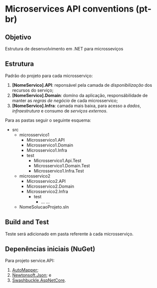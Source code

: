 # Microservices API conventions (pt-br)

## Objetivo
Estrutura de desenvolvimento em .NET para microsseviços

## Estrutura
Padrão do projeto para cada microsserviço:
1.	**[NomeServico].API**: reponsável pela camada de *disponibilização* dos recursos do serviço;
2.	**[NomeServico].Domain**: domíno da aplicação, responsábilidade de manter as *regras de negócio* de cada microsservico;
3.	**[NomeServico].Infra**: camada mais baixa, para acesso a *dados*, *infraestrutura* e consumo de *serviços externos*.

Para as pastas seguir o seguinte esquema:
* src
  + microsservico1
    + Microsservico1.API
    + Microsservico1.Domain
    + Microsservico1.Infra
    + test
      + Microsservico1.Api.Test
      + Microsservico1.Domain.Test
      + Microsservico1.Infra.Test
  + microsservico2
    + Microsservico2.API
    + Microsservico2.Domain
    + Microsservico2.Infra
      + test
        + ...
    ...
  + NomeSolucaoProjeto.sln

## Build and Test
Teste será adicionado em pasta referente à cada microsserviço.

## Depenências iniciais (NuGet)
Para projeto service.API:
1. <a href="https://www.nuget.org/packages/automapper/">AutoMapper</a>;
2. <a href="https://www.nuget.org/packages/newtonsoft.json/">Newtonsoft.Json</a>; e
3. <a href="https://www.nuget.org/packages/swashbuckle.aspnetcore/">Swashbuckle.AspNetCore</a>.
